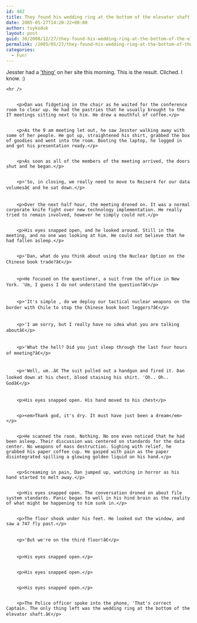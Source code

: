 ```yaml
---
id: 482
title: They found his wedding ring at the bottom of the elevator shaft
date: 2005-05-27T14:20:22+00:00
author: tsykoduk
layout: post
guid: 30/2008/12/27/they-found-his-wedding-ring-at-the-bottom-of-the-elevator-shaft
permalink: /2005/05/27/they-found-his-wedding-ring-at-the-bottom-of-the-elevator-shaft/
categories:
  - Fun!
---
```

<p>Jesster had a <a href="http://poorrolemodel.blogspot.com/2005/05/theres-good-story-in-there.html">'thing'</a> on her site this morning. This is the result. Cliched. I know. :)</p>


	<hr />


		<p>Dan was fidgeting in the chair as he waited for the conference room to clear up. He had the pastries that he usually brought to the IT meetings sitting next to him. He drew a mouthful of coffee.</p>


		<p>As the 9 am meeting let out, he saw Jesster walking away with some of her people. He got up, straightened his shirt, grabbed the box of goodies and went into the room. Booting the laptop, he logged in and got his presentation ready.</p>


		<p>As soon as all of the members of the meeting arrived, the doors shut and he began.</p>


		<p>'So, in closing, we really need to move to Reiser4 for our data volumesâ€ and he sat down.</p>


		<p>Over the next half hour, the meeting droned on. It was a normal corporate knife fight over new technology implementation. He really tried to remain involved, however he simply could not.</p>


		<p>His eyes snapped open, and he looked around. Still in the meeting, and no one was looking at him. He could not believe that he had fallen asleep.</p>


		<p>'Dan, what do you think about using the Nuclear Option on the Chinese book trade?â€</p>


		<p>He focused on the questioner, a suit from the office in New York. 'Um, I guess I do not understand the question?â€</p>


		<p>'It's simple , do we deploy our tactical nuclear weapons on the border with Chile to stop the Chinese book boot leggers?â€</p>


		<p>'I am sorry, but I really have no idea what you are talking aboutâ€</p>


		<p>'What the hell? Did you just sleep through the last four hours of meeting?â€</p>


		<p>'Well, um..â€ The suit pulled out a handgun and fired it. Dan looked down at his chest, blood staining his shirt. 'Oh.. Oh.. Godâ€</p>


		<p>His eyes snapped open. His hand moved to his chest</p>


		<p><em>Thank god, it's dry. It must have just been a dream</em></p>


		<p>He scanned the room. Nothing. No one even noticed that he had been asleep. Their discussion was centered on standards for the data center. No weapons of mass destruction. Sighing with relief, he grabbed his paper coffee cup. He gasped with pain as the paper disintegrated spilling a glowing golden liquid on his hand.</p>


		<p>Screaming in pain, Dan jumped up, watching in horror as his hand started to melt away.</p>


		<p>His eyes snapped open. The conversation droned on about file system standards. Panic began to well in his hind brain as the reality of what might be happening to him sunk in.</p>


		<p>The floor shook under his feet. He looked out the window, and saw a 747 fly past.</p>


		<p>'But we're on the third floor!â€</p>


		<p>His eyes snapped open.</p>


		<p>His eyes snapped open.</p>


		<p>His eyes snapped open.</p>


		<p>The Police officer spoke into the phone, 'That's correct Captain. The only thing left was the wedding ring at the bottom of the elevator shaft.â€</p>